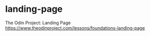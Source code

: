 # landing-page
The Odin Project: Landing Page
https://www.theodinproject.com/lessons/foundations-landing-page
